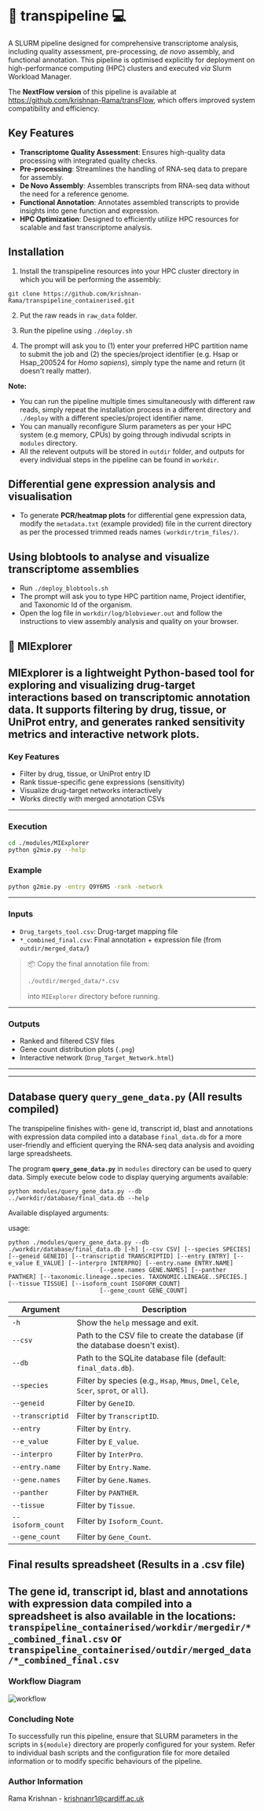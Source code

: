 # 🧬 transpipeline 💻
A SLURM pipeline designed for comprehensive transcriptome analysis, including quality assessment, pre-processing, _de novo_ assembly, and functional annotation. This pipeline is optimised explicitly for deployment on high-performance computing (HPC) clusters and executed _via_ Slurm Workload Manager.

The **NextFlow version** of this pipeline is available at https://github.com/krishnan-Rama/transFlow, which offers improved system compatibility and efficiency.

## Key Features

- **Transcriptome Quality Assessment**: Ensures high-quality data processing with integrated quality checks.
- **Pre-processing**: Streamlines the handling of RNA-seq data to prepare for assembly.
- **De Novo Assembly**: Assembles transcripts from RNA-seq data without the need for a reference genome.
- **Functional Annotation**: Annotates assembled transcripts to provide insights into gene function and expression.
- **HPC Optimization**: Designed to efficiently utilize HPC resources for scalable and fast transcriptome analysis.


## Installation

1. Install the transpipeline resources into your HPC cluster directory in which you will be performing the assembly:  

```
git clone https://github.com/krishnan-Rama/transpipeline_containerised.git
```

2. Put the raw reads in `raw_data` folder.  

3. Run the pipeline using `./deploy.sh`  

4. The prompt will ask you to (1) enter your preferred HPC partition name to submit the job and (2) the species/project identifier (e.g. Hsap or Hsap_200524 for _Homo sapiens_), simply type the name and return (it doesn't really matter).

 **Note:** 
- You can run the pipeline multiple times simultaneously with different raw reads, simply repeat the installation process in a different directory and `./deploy` with a different species/project identifier name.
- You can manually reconfigure Slurm parameters as per your HPC system (e.g memory, CPUs) by going through indivudal scripts in `modules` directory.  
- All the relevent outputs will be stored in `outdir` folder, and outputs for every individual steps in the pipeline can be found in `workdir`.

## Differential gene expression analysis and visualisation
- To generate **PCR/heatmap plots** for differential gene expression data, modify the `metadata.txt` (example provided) file in the current directory as per the processed trimmed reads names `(workdir/trim_files/)`.

## Using blobtools to analyse and visualize transcriptome assemblies
- Run `./deploy_blobtools.sh`
- The prompt will ask you to type HPC partition name, Project identifier, and Taxonomic Id of the organism.
- Open the log file in `workdir/log/blobviewer.out` and follow the instructions to view assembly analysis and quality on your browser. 



## 🧬 MIExplorer

MIExplorer is a lightweight Python-based tool for exploring and visualizing drug-target interactions based on transcriptomic annotation data. It supports filtering by drug, tissue, or UniProt entry, and generates ranked sensitivity metrics and interactive network plots.
---


### Key Features

- Filter by drug, tissue, or UniProt entry ID
- Rank tissue-specific gene expressions (sensitivity)
- Visualize drug-target networks interactively
- Works directly with merged annotation CSVs

---

### Execution

```bash
cd ./modules/MIExplorer
python g2mie.py --help
````

### Example

```bash
python g2mie.py -entry Q9Y6M5 -rank -network
```

---

### Inputs

* `Drug_targets_tool.csv`: Drug-target mapping file
* `*_combined_final.csv`: Final annotation + expression file (from `outdir/merged_data/`)

> 📦 Copy the final annotation file from:
>
> ```bash
> ./outdir/merged_data/*.csv
> ```
>
> into `MIExplorer` directory before running.

---

### Outputs

* Ranked and filtered CSV files
* Gene count distribution plots (`.png`)
* Interactive network (`Drug_Target_Network.html`)

---

---
## Database query `query_gene_data.py` (All results compiled)
The transpipeline finishes with- gene id, transcript id, blast and annotations with expression data compiled into a database `final_data.db` for a more user-friendly and efficient querying the RNA-seq data analysis and avoiding large spreadsheets. 

The program **`query_gene_data.py`** in `modules` directory can be used to query data. Simply execute below code to display querying arguments available:
```
python modules/query_gene_data.py --db ../workdir/database/final_data.db --help
```
Available displayed arguments:

usage: 
```
python ./modules/query_gene_data.py --db ./workdir/database/final_data.db [-h] [--csv CSV] [--species SPECIES] [--geneid GENEID] [--transcriptid TRANSCRIPTID] [--entry ENTRY] [--e_value E_VALUE] [--interpro INTERPRO] [--entry.name ENTRY.NAME]
                          [--gene.names GENE.NAMES] [--panther PANTHER] [--taxonomic.lineage..species. TAXONOMIC.LINEAGE..SPECIES.] [--tissue TISSUE] [--isoform_count ISOFORM_COUNT]
                          [--gene_count GENE_COUNT]
```

| **Argument**                | **Description**                                                                                     |
|-----------------------------|-----------------------------------------------------------------------------------------------------|
| `-h`                | Show the `help` message and exit.                                                                    |
| `--csv`                 | Path to the CSV file to create the database (if the database doesn't exist).                        |
| `--db`                   | Path to the SQLite database file (default: `final_data.db`).                                        |
| `--species`         | Filter by species (e.g., `Hsap`, `Mmus`, `Dmel`, `Cele`, `Scer`, `sprot`, or `all`).               |
| `--geneid`           | Filter by `GeneID`.                                                                                |
| `--transcriptid` | Filter by `TranscriptID`.                                                                         |
| `--entry`             | Filter by `Entry`.                                                                                 |
| `--e_value`         | Filter by `E_value`.                                                                               |
| `--interpro`       | Filter by `InterPro`.                                                                              |
| `--entry.name`   | Filter by `Entry.Name`.                                                                            |
| `--gene.names`   | Filter by `Gene.Names`.                                                                            |
| `--panther`         | Filter by `PANTHER`.                                                                               |
| `--tissue`           | Filter by `Tissue`.                                                                                |
| `--isoform_count` | Filter by `Isoform_Count`.                                                                     |
| `--gene_count`   | Filter by `Gene_Count`.                                                                            |


## Final results spreadsheet (Results in a .csv file)
The gene id, transcript id, blast and annotations with expression data compiled into a spreadsheet is also available in the locations:
`transpipeline_containerised/workdir/mergedir/*_combined_final.csv` or `transpipeline_containerised/outdir/merged_data/*_combined_final.csv`
---
  
### Workflow Diagram
![workflow](https://github.com/krishnan-Rama/transpipeline_containerised/assets/104147619/892ae381-69b3-45e8-a485-ccd50cf1794a)


### Concluding Note

To successfully run this pipeline, ensure that SLURM parameters in the scripts in `${module}` directory are properly configured for your system. Refer to individual bash scripts and the configuration file for more detailed information or to modify specific behaviours of the pipeline.

### Author Information

Rama Krishnan - krishnanr1@cardiff.ac.uk
